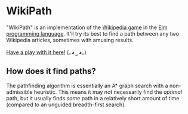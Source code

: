 # WikiPath

"WikiPath" is an implementation of the [Wikipedia game](https://en.wikipedia.org/wiki/Wikipedia:Wiki_Game) in the [Elm programming language](http://elm-lang.org/). It'll try its best to find a path between any two Wikipedia articles, sometimes with amusing results.

[Have a play with it here!](https://fizwidget.github.io/wiki-path/index.html) (｡◕‿◕｡)

## How does it find paths?

The pathfinding algorithm is essentially an A* graph search with a non-admissible heuristic. This means it may not necessarily find the *optimal* path, but it usually finds *some* path in a relatively short amount of time (compared to an unguided breadth-first search).
